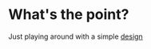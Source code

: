 What's the point?
=============

Just playing around with a simple [design](http://framp.me/whatsthepoint)
